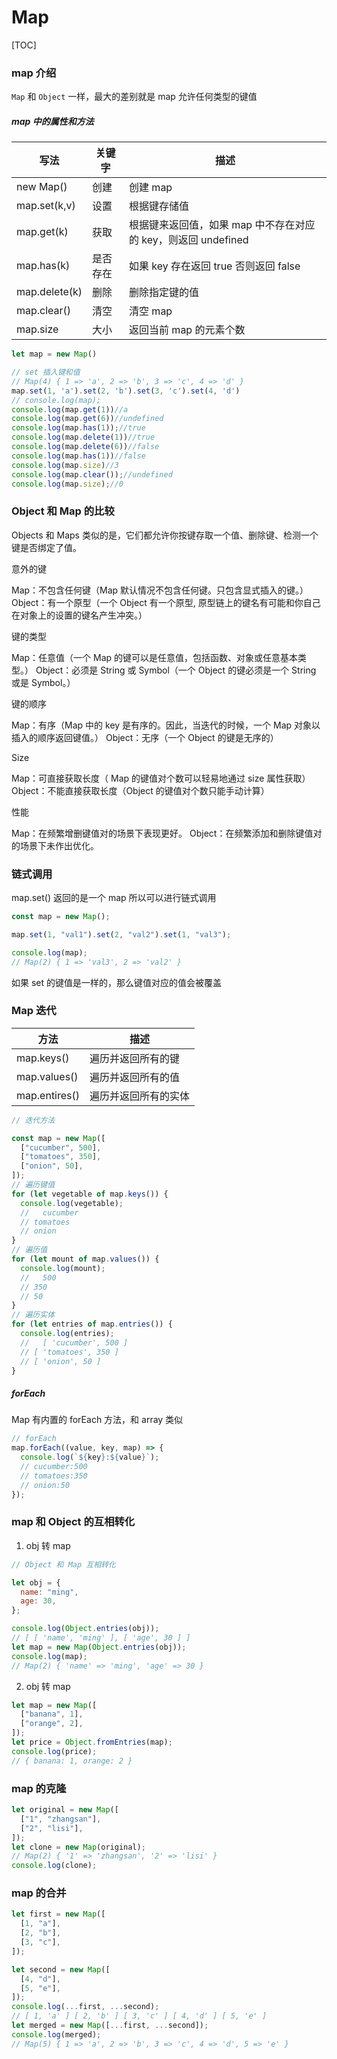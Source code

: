 # Map

[TOC]

### map 介绍

`Map` 和 `Object` 一样，最大的差别就是 map 允许任何类型的键值

##### map 中的属性和方法

| 写法          | 关键字   | 描述                                                          |
| ------------- | -------- | ------------------------------------------------------------- |
| new Map()     | 创建     | 创建 map                                                      |
| map.set(k,v)  | 设置     | 根据键存储值                                                  |
| map.get(k)    | 获取     | 根据键来返回值，如果 map 中不存在对应的 key，则返回 undefined |
| map.has(k)    | 是否存在 | 如果 key 存在返回 true 否则返回 false                         |
| map.delete(k) | 删除     | 删除指定键的值                                                |
| map.clear()   | 清空     | 清空 map                                                      |
| map.size      | 大小     | 返回当前 map 的元素个数                                       |

```js
let map = new Map()

// set 插入键和值
// Map(4) { 1 => 'a', 2 => 'b', 3 => 'c', 4 => 'd' }
map.set(1, 'a').set(2, 'b').set(3, 'c').set(4, 'd')
// console.log(map);
console.log(map.get(1))//a
console.log(map.get(6))//undefined
console.log(map.has(1));//true
console.log(map.delete(1))//true
console.log(map.delete(6))//false
console.log(map.has(1))//false
console.log(map.size)//3
console.log(map.clear());//undefined
console.log(map.size);//0
```



### Object 和 Map 的比较

Objects 和 Maps 类似的是，它们都允许你按键存取一个值、删除键、检测一个键是否绑定了值。

意外的键

Map：不包含任何键（Map 默认情况不包含任何键。只包含显式插入的键。）
Object：有一个原型（一个 Object 有一个原型, 原型链上的键名有可能和你自己在对象上的设置的键名产生冲突。）

键的类型

Map：任意值（一个 Map 的键可以是任意值，包括函数、对象或任意基本类型。）
Object：必须是 String 或 Symbol（一个 Object 的键必须是一个 String 或是 Symbol。）

键的顺序

Map：有序（Map 中的 key 是有序的。因此，当迭代的时候，一个 Map 对象以插入的顺序返回键值。）
Object：无序（一个 Object 的键是无序的）

Size

Map：可直接获取长度（ Map 的键值对个数可以轻易地通过 size 属性获取）
Object：不能直接获取长度（Object 的键值对个数只能手动计算）

性能

Map：在频繁增删键值对的场景下表现更好。
Object：在频繁添加和删除键值对的场景下未作出优化。

### 链式调用

map.set() 返回的是一个 map 所以可以进行链式调用

```js
const map = new Map();

map.set(1, "val1").set(2, "val2").set(1, "val3");

console.log(map);
// Map(2) { 1 => 'val3', 2 => 'val2' }
```

如果 set 的键值是一样的，那么键值对应的值会被覆盖

### Map 迭代

| 方法          | 描述                 |
| ------------- | -------------------- |
| map.keys()    | 遍历并返回所有的键   |
| map.values()  | 遍历并返回所有的值   |
| map.entires() | 遍历并返回所有的实体 |

```js
// 迭代方法

const map = new Map([
  ["cucumber", 500],
  ["tomatoes", 350],
  ["onion", 50],
]);
// 遍历键值
for (let vegetable of map.keys()) {
  console.log(vegetable);
  //   cucumber
  // tomatoes
  // onion
}
// 遍历值
for (let mount of map.values()) {
  console.log(mount);
  //   500
  // 350
  // 50
}
// 遍历实体
for (let entries of map.entries()) {
  console.log(entries);
  //   [ 'cucumber', 500 ]
  // [ 'tomatoes', 350 ]
  // [ 'onion', 50 ]
}
```

##### forEach

Map 有内置的 forEach 方法，和 array 类似

```js
// forEach
map.forEach((value, key, map) => {
  console.log(`${key}:${value}`);
  // cucumber:500
  // tomatoes:350
  // onion:50
});
```

### map 和 Object 的互相转化

1. obj 转 map

```js
// Object 和 Map 互相转化

let obj = {
  name: "ming",
  age: 30,
};

console.log(Object.entries(obj));
// [ [ 'name', 'ming' ], [ 'age', 30 ] ]
let map = new Map(Object.entries(obj));
console.log(map);
// Map(2) { 'name' => 'ming', 'age' => 30 }
```

2. obj 转 map

```js
let map = new Map([
  ["banana", 1],
  ["orange", 2],
]);
let price = Object.fromEntries(map);
console.log(price);
// { banana: 1, orange: 2 }
```

### map 的克隆

```js
let original = new Map([
  ["1", "zhangsan"],
  ["2", "lisi"],
]);
let clone = new Map(original);
// Map(2) { '1' => 'zhangsan', '2' => 'lisi' }
console.log(clone);
```

### map 的合并

```js
let first = new Map([
  [1, "a"],
  [2, "b"],
  [3, "c"],
]);

let second = new Map([
  [4, "d"],
  [5, "e"],
]);
console.log(...first, ...second);
// [ 1, 'a' ] [ 2, 'b' ] [ 3, 'c' ] [ 4, 'd' ] [ 5, 'e' ]
let merged = new Map([...first, ...second]);
console.log(merged);
// Map(5) { 1 => 'a', 2 => 'b', 3 => 'c', 4 => 'd', 5 => 'e' }
```
